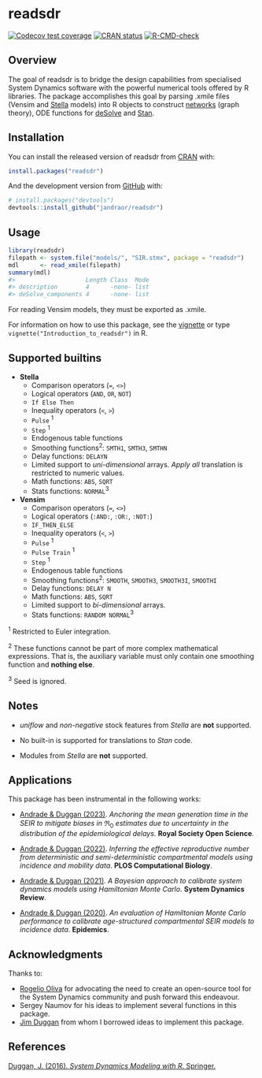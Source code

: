 
<!-- README.md is generated from README.Rmd. Please edit that file -->

# readsdr

<!-- badges: start -->

[![Codecov test
coverage](https://codecov.io/gh/jandraor/readsdr/branch/master/graph/badge.svg)](https://codecov.io/gh/jandraor/readsdr?branch=master)
[![CRAN
status](https://www.r-pkg.org/badges/version/readsdr)](https://CRAN.R-project.org/package=readsdr)
[![R-CMD-check](https://github.com/jandraor/readsdr/actions/workflows/R-CMD-check.yaml/badge.svg)](https://github.com/jandraor/readsdr/actions/workflows/R-CMD-check.yaml)
<!-- badges: end -->

## Overview

The goal of readsdr is to bridge the design capabilities from
specialised System Dynamics software with the powerful numerical tools
offered by R libraries. The package accomplishes this goal by parsing
.xmile files (Vensim and [Stella](https://www.iseesystems.com/) models)
into R objects to construct [networks](https://igraph.org) (graph
theory), ODE functions for
[deSolve](http://desolve.r-forge.r-project.org/) and
[Stan](https://mc-stan.org/).

## Installation

You can install the released version of readsdr from
[CRAN](https://CRAN.R-project.org) with:

``` r
install.packages("readsdr")
```

And the development version from [GitHub](https://github.com/) with:

``` r
# install.packages("devtools")
devtools::install_github("jandraor/readsdr")
```

## Usage

``` r
library(readsdr)
filepath <- system.file("models/", "SIR.stmx", package = "readsdr")
mdl      <- read_xmile(filepath) 
summary(mdl)
#>                    Length Class  Mode
#> description        4      -none- list
#> deSolve_components 4      -none- list
```

For reading Vensim models, they must be exported as .xmile.

For information on how to use this package, see the
[vignette](https://CRAN.R-project.org/package=readsdr/vignettes/Introduction_to_readsdr.html)
or type `vignette("Introduction_to_readsdr")` in R.

## Supported builtins

- **Stella**
  - Comparison operators (`=`, `<>`)
  - Logical operators (`AND`, `OR`, `NOT`)
  - `If Else Then`
  - Inequality operators (`<`, `>`)
  - `Pulse` <sup>1</sup>
  - `Step` <sup>1</sup>
  - Endogenous table functions
  - Smoothing functions<sup>2</sup>: `SMTH1`, `SMTH3`, `SMTHN`
  - Delay functions: `DELAYN`
  - Limited support to *uni-dimensional* arrays. *Apply all* translation
    is restricted to numeric values.
  - Math functions: `ABS`, `SQRT`
  - Stats functions: `NORMAL`<sup>3</sup>
- **Vensim**
  - Comparison operators (`=`, `<>`)
  - Logical operators (`:AND:`, `:OR:`, `:NOT:`)
  - `IF_THEN_ELSE`
  - Inequality operators (`<`, `>`)
  - `Pulse` <sup>1</sup>
  - `Pulse Train` <sup>1</sup>
  - `Step` <sup>1</sup>
  - Endogenous table functions
  - Smoothing functions<sup>2</sup>: `SMOOTH`, `SMOOTH3`, `SMOOTH3I`,
    `SMOOTHI`
  - Delay functions: `DELAY N`
  - Math functions: `ABS`, `SQRT`
  - Limited support to *bi-dimensional* arrays.
  - Stats functions: `RANDOM NORMAL`<sup>3</sup>

<sup>1</sup> Restricted to Euler integration.

<sup>2</sup> These functions cannot be part of more complex mathematical
expressions. That is, the auxiliary variable must only contain one
smoothing function and **nothing else**.

<sup>3</sup> Seed is ignored.

## Notes

- *uniflow* and *non-negative* stock features from *Stella* are **not**
  supported.

- No built-in is supported for translations to *Stan* code.

- Modules from *Stella* are **not** supported.

## Applications

This package has been instrumental in the following works:

- [Andrade & Duggan (2023)](https://doi.org/10.1098/rsos.230515).
  *Anchoring the mean generation time in the SEIR to mitigate biases in*
  $\Re_0$ *estimates due to uncertainty in the distribution of the
  epidemiological delays*. **Royal Society Open Science**.

- [Andrade & Duggan
  (2022)](https://doi.org/10.1371/journal.pcbi.1010206). *Inferring the
  effective reproductive number from deterministic and
  semi-deterministic compartmental models using incidence and mobility
  data*. **PLOS Computational Biology**.

- [Andrade & Duggan (2021)](https://doi.org/10.1002/sdr.1693). *A
  Bayesian approach to calibrate system dynamics models using
  Hamiltonian Monte Carlo*. **System Dynamics Review**.

- [Andrade & Duggan
  (2020)](https://doi.org/10.1016/j.epidem.2020.100415). *An evaluation
  of Hamiltonian Monte Carlo performance to calibrate age-structured
  compartmental SEIR models to incidence data*. **Epidemics**.

## Acknowledgments

Thanks to:

- [Rogelio Oliva](http://people.tamu.edu/~roliva/) for advocating the
  need to create an open-source tool for the System Dynamics community
  and push forward this endeavour.
- Sergey Naumov for his ideas to implement several functions in this
  package.
- [Jim
  Duggan](http://www.nuigalway.ie/our-research/people/engineering-and-informatics/jamesduggan/)
  from whom I borrowed ideas to implement this package.

## References

[Duggan, J. (2016). *System Dynamics Modeling with R*.
Springer.](https://www.springer.com/us/book/9783319340418)
